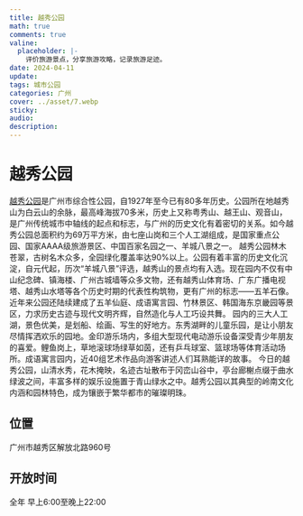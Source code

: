 ```yaml
---
title: 越秀公园
math: true
comments: true
valine:
  placeholder: |-
    评价旅游景点，分享旅游攻略，记录旅游足迹。
date: 2024-04-11
update:
tags: 城市公园
categories: 广州
cover: ../asset/7.webp
sticky:
audio:
description:
---
```

# 越秀公园
[越秀公园](https://gzyuexiupark.org.cn/sy.asp)是广州市综合性公园，自1927年至今已有80多年历史。公园所在地越秀山为白云山的余脉，最高峰海拔70多米，历史上又称粤秀山、越王山、观音山，是广州传统城市中轴线的起点和标志，与广州的历史文化有着密切的关系。如今越秀公园总面积约为69万平方米，由七座山岗和三个人工湖组成，是国家重点公园、国家AAAA级旅游景区、中国百家名园之一、羊城八景之一。
越秀公园林木苍翠，古树名木众多，全园绿化覆盖率达90%以上。公园有着丰富的历史文化沉淀，自元代起，历次“羊城八景”评选，越秀山的景点均有入选。现在园内不仅有中山纪念碑、镇海楼、广州古城墙等众多文物，还有越秀山体育场、广东广播电视塔、越秀山水塔等各个历史时期的代表性构筑物，更有广州的标志——五羊石像。近年来公园还陆续建成了五羊仙庭、成语寓言园、竹林景区、韩国海东京畿园等景区，力求历史古迹与现代文明齐辉，自然造化与人工巧设共舞。
园内的三大人工湖，景色优美，是划船、绘画、写生的好地方。东秀湖畔的儿童乐园，是让小朋友尽情挥洒欢乐的园地。金印游乐场内，多组大型现代电动游乐设备深受青少年朋友的喜爱。鲤鱼岗上，草地滚球场绿草如茵，还有乒乓球室、篮球场等体育活动场所。成语寓言园内，近40组艺术作品向游客讲述人们耳熟能详的故事。
今日的越秀公园，山清水秀，花木掩映，名迹古址散布于冈峦山谷中，亭台廊榭点缀于曲水绿波之间，丰富多样的娱乐设施置于青山绿水之中。越秀公园以其典型的岭南文化内涵和园林特色，成为镶嵌于繁华都市的璀璨明珠。
## 位置
广州市越秀区解放北路960号
## 开放时间
全年 早上6:00至晚上22:00